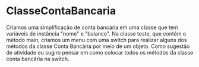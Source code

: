 # ClasseContaBancaria
Criamos uma simplificação de conta bancária em uma classe que tem variáveis de instância "nome" e "balanco".
Na classe teste, que contém o método main, criamos um menu com uma switch para realizar alguns dos métodos da classe Conta Bancária por meio de um objeto.
Como sugestão de atividade eu sugiro pensar em como colocar todos os métodos da classe conta bancária na switch.
